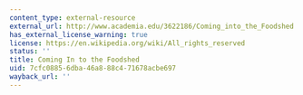 ```yaml
---
content_type: external-resource
external_url: http://www.academia.edu/3622186/Coming_into_the_Foodshed
has_external_license_warning: true
license: https://en.wikipedia.org/wiki/All_rights_reserved
status: ''
title: Coming In to the Foodshed
uid: 7cfc0885-6dba-46a8-88c4-71678acbe697
wayback_url: ''
---
```

